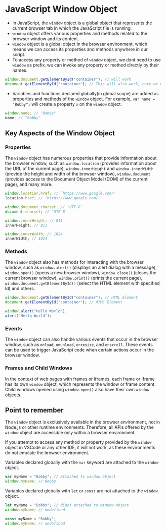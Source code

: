 # JavaScript Window Object

- In JavaScript, the `window` object is a global object that represents the current browser tab in which the JavaScript file is running.
- `window` object offers various properties and methods related to the browser window and its content.
- `window` object is a global object in the browser environment, which means we can access its properties and methods anywhere in our script.
- To access any property or method of `window` object, we dont need to use `window` as prefix, we can invoke any property or method directly by their names.

```javascript
window.document.getElementById("container"); // will work
document.getElementById("container"); // This will also work, here we did not mentioned the 'window' prefix, we called the method directly by its name.
```

- Variables and functions declared globally(in global scope) are added as properties and methods of the `window` object. For example, `var name = "Bobby";` will create a property `x` on the `window` object.

```javascript
window.name; // "Bobby"
name; // "Bobby"
```

## Key Aspects of the Window Object

### Properties

The `window` object has numerous properties that provide information about the browser window, such as `window.location` (provides information about the URL of the current page), `window.innerHeight` and `window.innerWidth` (provide the height and width of the browser window), `window.document` (provides access to the Document Object Model (DOM) of the current page), and many more.

```javascript
window.location.href; // `https://www.google.com/'
location.href; // `https://www.google.com/'

window.document.charset; // 'UTF-8'
document.charset; // 'UTF-8'

window.innerHeight; // 811
innerHeight; // 811

window.innerWidth; // 1024
innerWidth; // 1024
```

### Methods

The `window` object also has methods for interacting with the browser window, such as `window.alert()` (displays an alert dialog with a message), `window.open()` (opens a new browser window), `window.close()` (closes the current browser window), `window.print()` (prints the current page), `window.document.getElementById()` (select the HTML element with specified Id) and others.

```javascript
window.document.getElementById("container"); // HTML Element
document.getElementById("container"); // HTML Element

window.alert("Hello World");
alert("Hello World");
```

### Events

The `window` object can also handle various events that occur in the browser window, such as `onload`, `onunload`, `onresize`, and `onscroll`. These events can be used to trigger JavaScript code when certain actions occur in the browser window.

### Frames and Child Windows

In the context of web pages with frames or iframes, each frame or iframe has its own `window` object, which represents the window or frame content. Child windows opened using `window.open()` also have their own `window` objects.

## Point to remember

The `window` object is exclusively available in the browser environment, not in Node.js or other runtime environments. Therefore, all APIs offered by the `window` object are accessible only within a browser environment.

If you attempt to access any method or property provided by the `window` object in VSCode or any other IDE, it will not work, as these environments do not emulate the browser environment.

Variables declared globally with the `var` keyword are attached to the `window` object.

```javascript
var myName = "Bobby"; // attached to window object
window.myName; //'Bobby'
```

Variables declared globally with `let` or `const` are not attached to the `window` object.

```javascript
let myName = "Bobby"; // didnt attached to window object
window.myName; // undefined

const myName = "Bobby";
window.myName; // undefined
```
